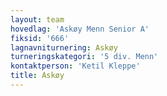 ```yaml
---
layout: team
hovedlag: 'Askøy Menn Senior A'
fiksid: '666'
lagnavniturnering: Askøy
turneringskategori: '5 div. Menn'
kontaktperson: 'Ketil Kleppe'
title: Askøy
---
```

